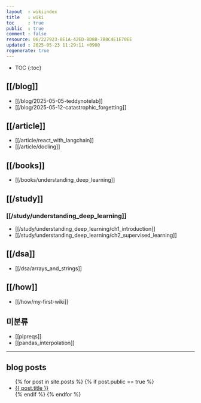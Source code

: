 ```yaml
---
layout  : wikiindex
title   : wiki
toc     : true
public  : true
comment : false
resource: 06/227923-8E1A-42ED-BD8B-7B8C4E1E70EE
updated : 2025-05-23 11:29:11 +0900
regenerate: true
---
```

* TOC
{:toc}

## [[/blog]]
- [[/blog/2025-05-05-teddynotelab]]
- [[/blog/2025-05-12-catastrophic_forgetting]]

## [[/article]]
- [[/article/react_with_langchain]]
- [[/article/docling]]

## [[/books]]
- [[/books/understanding_deep_learning]]

## [[/study]]

### [[/study/understanding_deep_learning]]
- [[/study/understanding_deep_learning/ch1_introduction]]
- [[/study/understanding_deep_learning/ch2_supervised_learning]]

## [[/dsa]]
- [[/dsa/arrays_and_strings]]


## [[/how]]
- [[/how/my-first-wiki]]


## 미분류
- [[pipreqs]]
- [[pandas_interpolation]]

---

## blog posts
<div>
    <ul>
{% for post in site.posts %}
    {% if post.public == true %}
        <li>
            <a class="post-link" href="{{ post.url | prepend: site.baseurl }}">
                {{ post.title }}
            </a>
        </li>
    {% endif %}
{% endfor %}
    </ul>
</div>

